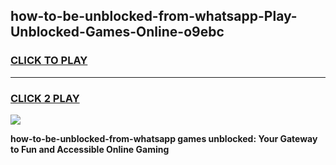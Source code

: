 
## how-to-be-unblocked-from-whatsapp-Play-Unblocked-Games-Online-o9ebc
<h3>
<a href="https://premium76.site?title=how-to-be-unblocked-from-whatsapp&ref=25A">CLICK TO PLAY</a></h3>
<hr>

<h3>
<a href="https://premium76.site?title=how-to-be-unblocked-from-whatsapp&ref=25A">CLICK 2 PLAY</a>
  
</h3>

<a href="https://premium76.site?title=how-to-be-unblocked-from-whatsapp&ref=25A"><img src="https://clearcache.store/games.png"></a>


**how-to-be-unblocked-from-whatsapp games unblocked: Your Gateway to Fun and Accessible Online Gaming**
